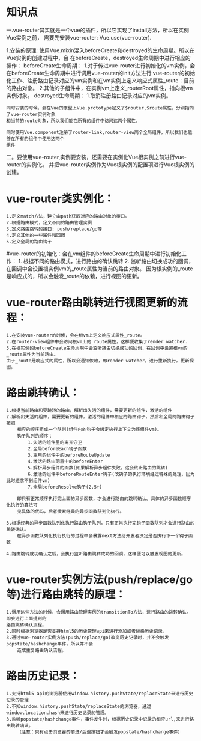 # 知识点
一.vue-router其实就是一个vue的插件，所以它实现了install方法，所以在实例Vue实例之前，
需要先安装vue-router: Vue.use(vue-router).

1.安装的原理: 使用Vue.mixin混入beforeCreate和destroyed的生命周期。所以在Vue实例的创建过程中，会
在beforeCreate，destroyed生命周期中进行相应的操作：
	beforeCreate生命周期：
	1.对于传进vue-router进行初始化的vm实例，会在beforeCreate生命周期中进行调用vue-router的init方法进行
	vue-router的初始化工作、注册路由记录对应的vm实例和在vm实例上定义响应式属性_route：目前的路由对象。
	2.其他的子组件中，在实例vm上定义_routerRoot属性，指向根vm实例对象。
	destroyed生命周期：
	1.取消注册路由记录对应的vm实例。

	同时安装的时候，会在Vue的原型上Vue.prototype定义了$router,$route属性，分别指向了vue-router实例对象
	和当前的route对象，所以我们能在所有的组件中访问这两个属性。

	同时使用Vue.component注册了router-link,router-view两个全局组件，所以我们也能够在所有的组件中使用这两个
	组件

二。要使用vue-router,实例要安装，还需要在实例化Vue根实例之前进行vue-router的实例化。
并把vue-router实例作为Vue根实例的配置项进行Vue根实例的创建。

# vue-router类实例化：
	1.定义match方法，建立由path获取对应的路由对象的接口。
	2.根据路由模式，定义不同的路由管理实例
	3.定义路由跳转的接口: push/replace/go等
	4.定义其他的一些属性和回调
	5.定义全局的路由钩子

#vue-router的初始化：会在vm组件的beforeCreate生命周期中进行初始化工作：
	1. 根据不同的路由模式，进行路由的确认跳转
	2. 监听路由切换成功的回调，在回调中会设置根实例vm的_route属性为当前的路由对象。
		 因为根实例的_route是响应式的，所以会触发_route的依赖，进行视图的更新。

# vue-router路由跳转进行视图更新的流程：
	1.在安装vue-router的时候，会在根vm上定义响应式属性_route。
	2.在router-view组件中会访问根vm上的_route属性，这样便收集了render watcher.
	3.在根实例的beforeCreate生命周期中会监听路由切换成功的回调，在回调中设置根vm的_route属性为当前路由。
	由于_route是响应式的属性，所以会通知依赖，即render watcher，进行重新执行，更新视图。

# 路由跳转确认：
	1.根据当前路由和要跳转的路由，解析出失活的组件，需要更新的组件，激活的组件
	2.解析出失活的组件，需要更新的组件，激活的组件中相应的路由钩子，然后和全局的路由钩子按照
		相应的顺序组成一个队列(组件内的钩子会绑定执行上下文为该组件vm)。
		钩子队列的顺序：
			1.失活的组件里的离开守卫
			2.全局beforeEach钩子函数
			3.重用的组件中的beforeRouteUpdate
			4.激活的路由配置中的beforeEnter
			5.解析异步组件的函数(如果解析异步组件失败，这会终止路由的跳转)
			6.激活的组件中beforeRouteEnter钩子(改钩子的执行环境经过特殊的处理，因为此时还拿不到组件vm)
			7.全局beforeResolve钩子(2.5+)

		即只有正常顺序执行完上面的异步函数，才会进行路由的跳转确认。具体的异步函数顺序化执行的算法可
		见具体的代码，后者搜索经典的异步函数队列化执行。

	3.根据经典的异步函数队列化执行路由钩子队列。只有正常执行完钩子函数队列才会进行路由的跳转确认。
		在异步函数队列化执行执行的过程中会暴露next方法给开发者决定是否执行下一个钩子函数

	4.路由跳转成功确认之后，会执行监听路由跳转成功的回调，这样便可以触发视图的更新。

# vue-router实例方法(push/replace/go等)进行路由跳转的原理：
	1.调用这些方法的时候，会调用路由管理实例的transitionTo方法，进行路由的跳转确认。即会进行上面提到的
	路由跳转确认流程。
	2.同时根据浏览器是否支持html5的历史管理api来进行添加或者替换历史记录。
	3.通过vue-router实例方法(push/replace/go)改变历史记录时，并不会触发popstate/hashchange事件，所以并不会
		造成重复路由确认流程。

# 路由历史记录：
	1.支持html5 api的浏览器使用window.history.pushState/replaceState来进行历史记录的管理
	2.不知window.history.pushState/replaceState的浏览器，通过window.location.hash来进行历史记录的管理。
	3.监听popstate/hashchange事件，事件发生时，根据历史记录中记录的相应url,来进行路由跳转确认。
		（注意：只有点击浏览器的前进/后退按钮才会触发popstate/hashchange事件）


